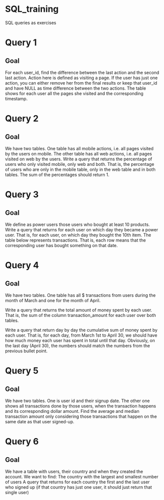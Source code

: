 # SQL_training

SQL queries as exercises

# Query 1

## Goal
For each user_id, find the difference between the last action and the second last action. Action
here is defined as visiting a page. If the user has just one action, you can either remove her from
the final results or keep that user_id and have NULL as time difference between the two actions.
The table shows for each user all the pages she visited and the corresponding
timestamp.


# Query 2

## Goal
We have two tables. One table has all mobile actions, i.e. all pages visited by the users on
mobile. The other table has all web actions, i.e. all pages visited on web by the users.
Write a query that returns the percentage of users who only visited mobile, only web and both.
That is, the percentage of users who are only in the mobile table, only in the web table and in
both tables. The sum of the percentages should return 1.


# Query 3

## Goal
We define as power users those users who bought at least 10 products. Write a query that
returns for each user on which day they became a power user. That is, for each user, on which
day they bought the 10th item.
The table below represents transactions. That is, each row means that the corresponding user
has bought something on that date.


# Query 4

## Goal
We have two tables. One table has all $ transactions from users during the month of March and
one for the month of April.

Write a query that returns the total amount of money spent by each user. That is, the sum
of the column transaction_amount for each user over both tables.

Write a query that return day by day the cumulative sum of money spent by each user.
That is, for each day, from March 1st to April 30, we should have how much money each
user has spent in total until that day. Obviously, on the last day (April 30), the numbers
should match the numbers from the previous bullet point.



# Query 5

## Goal
We have two tables. One is user id and their signup date. The other one shows all transactions
done by those users, when the transaction happens and its corresponding dollar amount.
Find the average and median transaction amount only considering those transactions that
happen on the same date as that user signed-up.



# Query 6

## Goal
We have a table with users, their country and when they created the account. We want to find:
The country with the largest and smallest number of users
A query that returns for each country the first and the last user who signed up (if that
country has just one user, it should just return that single user)
